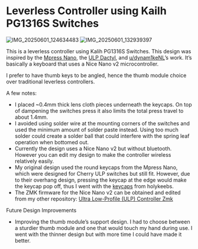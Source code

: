 # Leverless Controller using Kailh PG1316S Switches
![IMG_20250601_124634483](https://github.com/user-attachments/assets/7bd52158-d040-49ae-baf3-c61688b06f6a)
![IMG_20250601_132939397](https://github.com/user-attachments/assets/e4e7f3a8-3f29-4d39-ae58-e3a610ff5cce)

This is a leverless controller using Kalih PG1316S Switches. This design was inspired by the [Mpress Nano](https://paradisearcadeshop.com/collections/mpress-nano/products/mpress-nano-leverless-gaming-controller), the [ULP Dactyl](https://github.com/jonboh/ulp-dactyl), and [u/dynam1keNL](https://www.reddit.com/user/dynam1keNL/)’s work. It’s basically a keyboard that uses a Nice Nano v2 microcontroller.

I prefer to have thumb keys to be angled, hence the thumb module choice over traditional leverless controllers.

A few notes:

- I placed ~0.4mm thick lens cloth pieces underneath the keycaps. On top of dampening the switches press it also limits the total press travel to about 1.4mm.
- I avoided using solder wire at the mounting corners of the switches and used the minimum amount of solder paste instead. Using too much solder could create a solder ball that could interfere with the spring leaf operation when bottomed out.
- Currently the design uses a Nice Nano v2 but without bluetooth. However you can edit my design to make the controller wireless relatively easily.
- My original design used the round keycaps from the Mpress Nano, which were designed for Cherry ULP switches but still fit. However, due to their overhang design, pressing the keycap at the edge would make the keycap pop off, thus I went with the [keycaps](https://holykeebs.com/products/kailh-pg1316s-keycaps?pr_prod_strat=jac&pr_rec_id=4921d68ec&pr_rec_pid=9503293014306&pr_ref_pid=9401154699554&pr_seq=uniform) from holykeebs.
- The ZMK firmware for the Nice Nano v2 can be obtained and edited from my other repository: [Ultra Low-Profile (ULP) Controller Zmk](https://github.com/Edwards2718/Cherry-ULP-Controller-ZMK-Firmware)

Future Design Improvements

- Improving the thumb module’s support design. I had to choose between a sturdier thumb module and one that would touch my hand during use. I went with the thinner design but with more time I could have made it better.  
